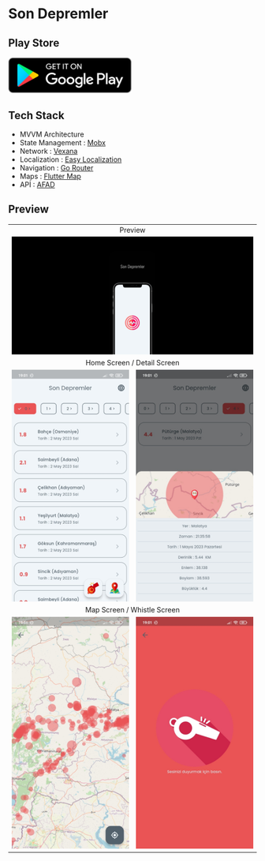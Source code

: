# Son Depremler

## Play Store

<a href="https://play.google.com/store/apps/details?id=com.son.depremler" target="_blank"><img src="screenshots/googleplay.png" width="250"></a>

## Tech Stack
- MVVM Architecture
- State Management : [Mobx](https://pub.dev/packages/mobx)
- Network : [Vexana](https://pub.dev/packages/vexana)
- Localization : [Easy Localization](https://pub.dev/packages/easy_localization)
- Navigation : [Go Router](https://pub.dev/packages/go_router)
- Maps : [Flutter Map](https://pub.dev/packages/flutter_map)
- APİ : [AFAD](https://deprem.afad.gov.tr/event-service)

## Preview


<table>
  <tr align="center">
    <td colspan="4">Preview</td>
</tr>
  <tr align="center">
    <td colspan="4"><img src="screenshots/banner.png"></td>
  </tr>
  <tr align="center">
    <td colspan="4">Home Screen / Detail Screen</td>
  </tr>
  <tr align="center">
    <td colspan="2"><img src="screenshots/home.jpg" width="250"></td>
    <td colspan="2"><img src="screenshots/detail.jpg" width="250"></td>
  </tr>
  <tr align="center">
    <td colspan="4">Map Screen / Whistle Screen</td>
  </tr>
  <tr align="center">
    <td colspan="2"><img src="screenshots/map.jpg" width="250"></td>
    <td colspan="2"><img src="screenshots/whistle.jpg" width="250"></td>
  </tr>
 </table>

